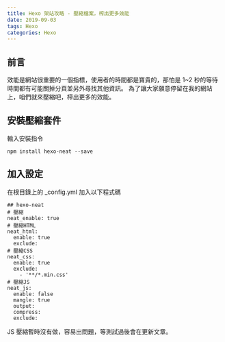 ```yaml
---
title: Hexo 架站攻略 - 壓縮檔案，榨出更多效能
date: 2019-09-03
tags: Hexo
categories: Hexo
---
```


## 前言
效能是網站很重要的一個指標，使用者的時間都是寶貴的，那怕是 1~2 秒的等待時間都有可能關掉分頁並另外尋找其他資訊。
為了讓大家願意停留在我的網站上，咱們就來壓縮吧，榨出更多的效能。

## 安裝壓縮套件
輸入安裝指令
```
npm install hexo-neat --save
```

## 加入設定
在根目錄上的 _config.yml 加入以下程式碼
```
## hexo-neat
# 壓縮
neat_enable: true
# 壓縮HTML
neat_html:
  enable: true
  exclude:
# 壓縮CSS
neat_css:
  enable: true
  exclude:
    - '**/*.min.css'
# 壓縮JS
neat_js:
  enable: false
  mangle: true
  output:
  compress:
  exclude:
```
JS 壓縮暫時沒有做，容易出問題，等測試過後會在更新文章。
